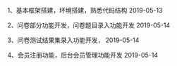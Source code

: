
1、基本框架搭建，环境搭建，熟悉代码结构 2019-05-13

2、问卷部分功能开发，问卷题目录入功能开发 2019-05-14

3、问卷测试结果集录入功能开发， 2019-05-14

4、会员注册功能，后台会员管理功能开发 2019-05-14